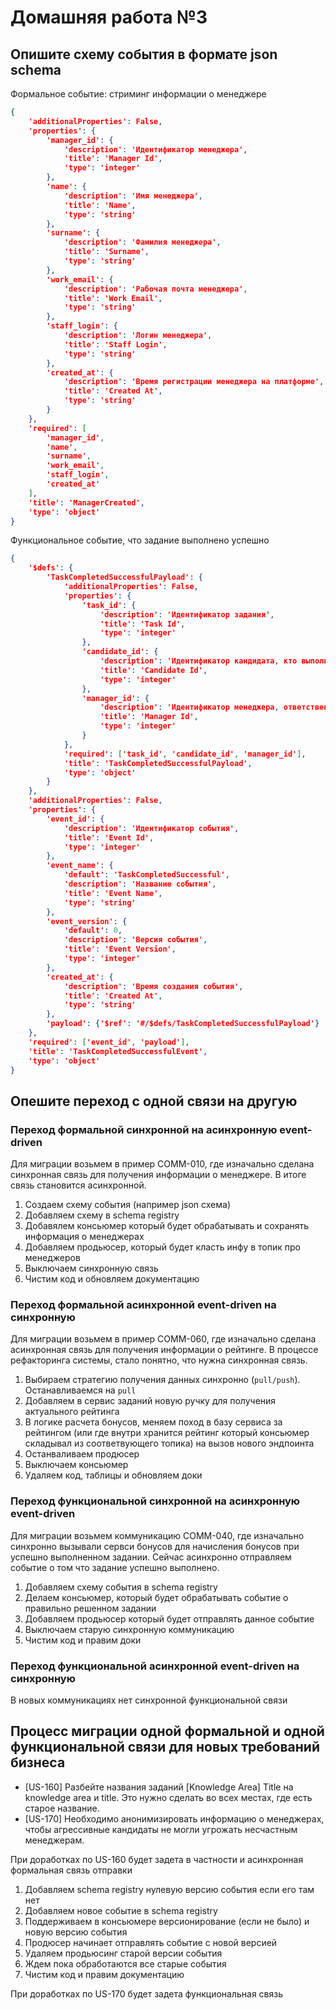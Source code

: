 # Домашняя работа №3

## Опишите схему события в формате json schema 

Формальное событие: стриминг информации о менеджере

```json
{
    'additionalProperties': False,
    'properties': {
        'manager_id': {
            'description': 'Идентификатор менеджера',
            'title': 'Manager Id',
            'type': 'integer'
        },
        'name': {
            'description': 'Имя менеджера',
            'title': 'Name',
            'type': 'string'
        },
        'surname': {
            'description': 'Фамилия менеджера',
            'title': 'Surname',
            'type': 'string'
        },
        'work_email': {
            'description': 'Рабочая почта менеджера',
            'title': 'Work Email',
            'type': 'string'
        },
        'staff_login': {
            'description': 'Логин менеджера',
            'title': 'Staff Login',
            'type': 'string'
        },
        'created_at': {
            'description': 'Время регистрации менеджера на платформе',
            'title': 'Created At',
            'type': 'string'
        }
    },
    'required': [
        'manager_id',
        'name',
        'surname',
        'work_email',
        'staff_login',
        'created_at'
    ],
    'title': 'ManagerCreated',
    'type': 'object'
}

```

Функциональное событие, что задание выполнено успешно

```json
{
    '$defs': {
        'TaskCompletedSuccessfulPayload': {
            'additionalProperties': False,
            'properties': {
                'task_id': {
                    'description': 'Идентификатор задания',
                    'title': 'Task Id',
                    'type': 'integer'
                },
                'candidate_id': {
                    'description': 'Идентификатор кандидата, кто выполнял задание',
                    'title': 'Candidate Id',
                    'type': 'integer'
                },
                'manager_id': {
                    'description': 'Идентификатор менеджера, ответственного за задание',
                    'title': 'Manager Id',
                    'type': 'integer'
                }
            },
            'required': ['task_id', 'candidate_id', 'manager_id'],
            'title': 'TaskCompletedSuccessfulPayload',
            'type': 'object'
        }
    },
    'additionalProperties': False,
    'properties': {
        'event_id': {
            'description': 'Идентификатор события',
            'title': 'Event Id',
            'type': 'integer'
        },
        'event_name': {
            'default': 'TaskCompletedSuccessful',
            'description': 'Название события',
            'title': 'Event Name',
            'type': 'string'
        },
        'event_version': {
            'default': 0,
            'description': 'Версия события',
            'title': 'Event Version',
            'type': 'integer'
        },
        'created_at': {
            'description': 'Время создания события',
            'title': 'Created At',
            'type': 'string'
        },
        'payload': {'$ref': '#/$defs/TaskCompletedSuccessfulPayload'}
    },
    'required': ['event_id', 'payload'],
    'title': 'TaskCompletedSuccessfulEvent',
    'type': 'object'
}

```

## Опешите переход с одной связи на другую

### Переход формальной синхронной на асинхронную event-driven

Для миграции возьмем в пример COMM-010, где изначально сделана синхронная связь для получения информации о менеджере. В итоге связь становится асинхронной.

1. Создаем схему события (например json схема)
2. Добавляем схему в schema registry 
3. Добавялем консьюмер который будет обрабатывать и сохранять информация о менеджерах
4. Добавляем продьюсер, который будет класть инфу в топик про менеджеров
5. Выключаем синхронную связь 
6. Чистим код и обновляем документацию 

### Переход формальной асинхронной event-driven на синхронную

Для миграции возьмем в пример COMM-060, где изначально сделана aсинхронная связь для получения информации о рейтинге. В процессе рефакторинга системы, стало понятно, что нужна синхронная связь.

1. Выбираем стратегию получения данных синхронно (`pull/push`). Останавливаемся на `pull`
2. Добавляем в сервис заданий новую ручку для получения актуального рейтинга
3. В логике расчета бонусов, меняем поход в базу сервиса за рейтингом (или где внутри хранится рейтинг который консьюмер складывал из соответвующего топика) на вызов нового эндпоинта
4. Останваливаем продюсер
5. Выключаем консьюмер
6. Удаляем код, таблицы и обновляем доки

### Переход функциональной синхронной на асинхронную event-driven

Для миграции возьмем коммуникацию COMM-040, где изначально синхронно вызывали сервси бонусов для начисления бонусов при успешно выполненном задании. Сейчас асинхронно отправляем событие о том что задание успешно выполнено.

1. Добавляем схему события в schema registry
2. Делаем консьюмер, который будет обрабатывать событие о правильно решенном задании
3. Добавляем продьюсер который будет отправлять данное событие
4. Выключаем старую синхронную коммуникацию
5. Чистим код и правим доки

### Переход функциональной асинхронной event-driven на синхронную

В новых коммуникациях нет синхронной функциональной связи


## Процесс миграции одной формальной и одной функциональной связи для новых требований бизнеса

- [US-160] Разбейте названия заданий [Knowledge Area] Title на knowledge area и title. Это нужно сделать во всех местах, где есть старое название.
- [US-170] Необходимо анонимизировать информацию о менеджерах, чтобы агрессивные кандидаты не могли угрожать несчастным менеджерам.


При доработках по US-160 будет задета в частности и асинхронная формальная связь отправки 

1. Добавляем schema registry нулевую версию события если его там нет
2. Добавляем новое событие в schema registry
3. Поддерживаем в консьюмере версионирование (если не было) и новую версию события
4. Продюсер начинает отправлять событие с новой версией
5. Удаляем продьюсинг старой версии события
6. Ждем пока обработаются все старые события
7. Чистим код и правим документацию

При доработках по US-170 будет задета функциональная связь 
